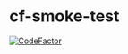 # cf-smoke-test   
[![CodeFactor](https://www.codefactor.io/repository/github/cordis-dev/cf-smoke-test/badge)](https://www.codefactor.io/repository/github/cordis-dev/cf-smoke-test)
